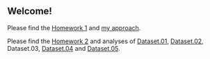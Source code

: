 ## Welcome!

Please find the [Homework 1](HW1/IE582_Fall23_Homework1.pdf) and [my approach](HW1/hw1_sergentug.html).

Please find the [Homework 2](HW2/IE582_Fall23_Homework2.pdf) and analyses of [Dataset.01](HW2/ie581_hw2_1.html), [Dataset.02](HW2/ie581_hw2_2.html), Dataset.03, [Dataset.04](HW2/ie581_hw2_4.html) and [Dataset.05](HW2/ie581_hw2_5.html).

